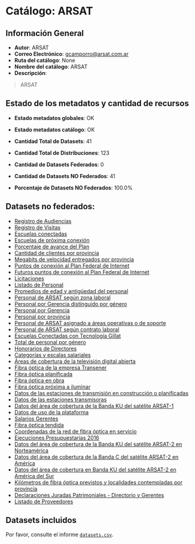 
# Catálogo: ARSAT

## Información General

- **Autor**: ARSAT
- **Correo Electrónico**: gcamporro@arsat.com.ar
- **Ruta del catálogo**: None
- **Nombre del catálogo**: ARSAT
- **Descripción**:

> ARSAT

## Estado de los metadatos y cantidad de recursos

- **Estado metadatos globales**: OK
- **Estado metadatos catálogo**: OK
- **Cantidad Total de Datasets**: 41
- **Cantidad Total de Distribuciones**: 123

- **Cantidad de Datasets Federados**: 0
- **Cantidad de Datasets NO Federados**: 41
- **Porcentaje de Datasets NO Federados**: 100.0%

## Datasets no federados:

- [Registro de Audiencias](http://datos.arsat.com.ar/dataviews/239713/registro-de-audiencias/)
- [Registro de Visitas](http://datos.arsat.com.ar/dataviews/239722/registro-de-visitas/)
- [Escuelas conectadas](http://datos.arsat.com.ar/dataviews/237424/escuelas-conectadas/)
- [Escuelas de próxima conexión](http://datos.arsat.com.ar/dataviews/237426/escuelas-de-proxima-conexion/)
- [Porcentaje de avance del Plan](http://datos.arsat.com.ar/dataviews/237190/porcentaje-de-avance-del-plan/)
- [Cantidad de clientes por provincia](http://datos.arsat.com.ar/dataviews/238996/cantidad-de-clientes-por-provincia/)
- [Megabits de velocidad entregados por provincia](http://datos.arsat.com.ar/dataviews/235847/megabits-de-velocidad-entregados-por-provincia/)
- [Puntos de conexión al Plan Federal de Internet](http://datos.arsat.com.ar/dataviews/238001/puntos-de-conexion-al-plan-federal-de-internet/)
- [Futuros puntos de conexión al Plan Federal de Internet](http://datos.arsat.com.ar/dataviews/238746/futuros-puntos-de-conexion-al-plan-federal-de-internet/)
- [Licitaciones](http://datos.arsat.com.ar/dataviews/237560/licitaciones/)
- [Listado de Personal](http://datos.arsat.com.ar/dataviews/238682/listado-de-personal/)
- [Promedios de edad y antigüedad del personal](http://datos.arsat.com.ar/dataviews/238094/promedios-de-edad-y-antiguedad-del-personal/)
- [Personal de ARSAT según zona laboral](http://datos.arsat.com.ar/dataviews/238096/personal-de-arsat-segun-zona-laboral/)
- [Personal por Gerencia distinguido por género](http://datos.arsat.com.ar/dataviews/238113/personal-por-gerencia-distinguido-por-genero/)
- [Personal por Gerencia](http://datos.arsat.com.ar/dataviews/238091/personal-por-gerencia/)
- [Personal por provincia](http://datos.arsat.com.ar/dataviews/238092/personal-por-provincia/)
- [Personal de ARSAT asignado a áreas operativas o de soporte](http://datos.arsat.com.ar/dataviews/238097/personal-de-arsat-asignado-a-areas-operativas-o-de-soporte/)
- [Personal de ARSAT según contrato laboral](http://datos.arsat.com.ar/dataviews/238095/personal-de-arsat-segun-contrato-laboral/)
- [Escuelas Conectadas con Tecnología Gillat](http://datos.arsat.com.ar/dataviews/238752/escuelas-conectadas-con-tecnologia-gillat/)
- [Total de personal por género](http://datos.arsat.com.ar/dataviews/238093/total-de-personal-por-genero/)
- [Honorarios de Directores](http://datos.arsat.com.ar/dataviews/238788/honorarios-de-directores/)
- [Categorías y escalas salariales](http://datos.arsat.com.ar/dataviews/238683/categorias-y-escalas-salariales/)
- [Áreas de cobertura de la televisión digital abierta](http://datos.arsat.com.ar/dataviews/236037/areas-de-cobertura-de-la-television-digital-abierta/)
- [Fibra óptica de la empresa Transener](http://datos.arsat.com.ar/dataviews/238787/fibra-optica-de-la-empresa-transener/)
- [Fibra óptica planificada](http://datos.arsat.com.ar/dataviews/238757/fibra-optica-planificada/)
- [Fibra óptica en obra](http://datos.arsat.com.ar/dataviews/238756/fibra-optica-en-obra/)
- [Fibra óptica próxima a iluminar](http://datos.arsat.com.ar/dataviews/238753/fibra-optica-proxima-a-iluminar/)
- [Datos de las estaciones de transmisión en construcción o planificadas](http://datos.arsat.com.ar/dataviews/238760/datos-de-las-estaciones-de-transmision-en-construccion-o-planificadas/)
- [Datos de las estaciones transmisoras](http://datos.arsat.com.ar/dataviews/236036/datos-de-las-estaciones-transmisoras/)
- [Datos del área de cobertura de la Banda KU del satélite ARSAT-1](http://datos.arsat.com.ar/dataviews/236042/datos-del-area-de-cobertura-de-la-banda-ku-del-satelite-arsat-1/)
- [Datos de uso de la plataforma](http://datos.arsat.com.ar/dataviews/235920/datos-de-uso-de-la-plataforma/)
- [Salarios Gerentes](http://datos.arsat.com.ar/dataviews/238792/salarios-gerentes/)
- [Fibra óptica tendida](http://datos.arsat.com.ar/dataviews/238754/fibra-optica-tendida/)
- [Coordenadas de la red de fibra óptica en servicio](http://datos.arsat.com.ar/dataviews/236038/coordenadas-de-la-red-de-fibra-optica-en-servicio/)
- [Ejecuciones Presupuestarias 2016](http://datos.arsat.com.ar/dataviews/238049/ejecuciones-presupuestarias-2016/)
- [Datos del área de cobertura de la Banda KU del satélite ARSAT-2 en Norteamérica](http://datos.arsat.com.ar/dataviews/236045/datos-del-area-de-cobertura-de-la-banda-ku-del-satelite-arsat-2-en-norteamerica/)
- [Datos del área de cobertura de la Banda C del satélite ARSAT-2 en América](http://datos.arsat.com.ar/dataviews/236043/datos-del-area-de-cobertura-de-la-banda-c-del-satelite-arsat-2-en-america/)
- [Datos del área de cobertura en Banda KU del satélite ARSAT-2 en América del Sur](http://datos.arsat.com.ar/dataviews/236048/datos-del-area-de-cobertura-en-banda-ku-del-satelite-arsat-2-en-america-del-sur/)
- [Kilómetros de fibra óptica previstos y localidades contempladas por provincia](http://datos.arsat.com.ar/dataviews/236003/kilometros-de-fibra-optica-previstos-y-localidades-contempladas-por-provincia/)
- [Declaraciones Juradas Patrimoniales - Directorio y Gerentes](http://datos.arsat.com.ar/dataviews/237547/declaraciones-juradas-patrimoniales-directorio-y-gerentes/)
- [Listado de Proveedores](http://datos.arsat.com.ar/dataviews/237843/listado-de-proveedores/)

## Datasets incluidos

Por favor, consulte el informe [`datasets.csv`](datasets.csv).
